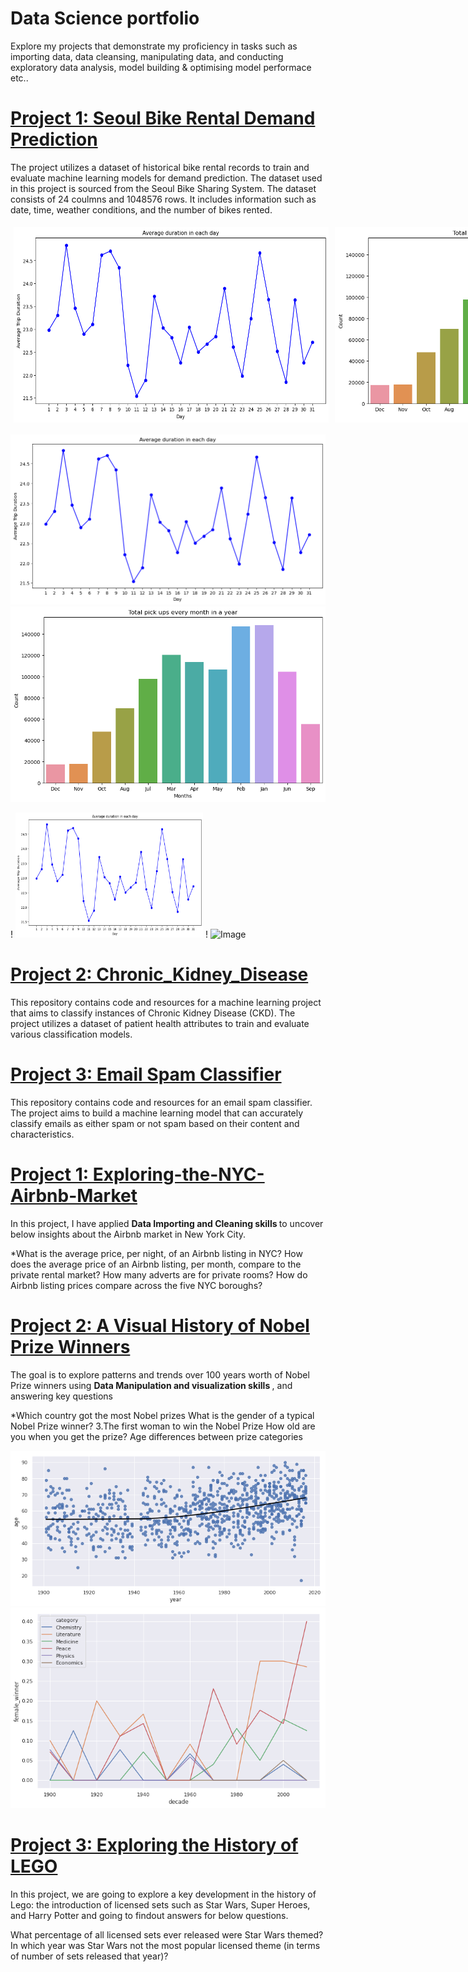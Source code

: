 # Data Science portfolio 

Explore my projects that demonstrate my proficiency in tasks such as importing data, data cleansing, manipulating data, and conducting exploratory data analysis, model building & optimising model performace etc..


# [Project 1: Seoul Bike Rental Demand Prediction](https://github.com/abhinavpeddi95/Seoul-bike-prediction.git)
The project utilizes a dataset of historical bike rental records to train and evaluate machine learning models for demand prediction. The dataset used in this project is sourced from the Seoul Bike Sharing System. The dataset consists of 24 coulmns and 1048576 rows. It includes information such as date, time, weather conditions, and the number of bikes rented. 
<div style="display: flex;">
  <img src='images/seoul_bike_pred.png' style="flex: 50%; padding: 5px;">  
  <img src='images/seoul_bike_pred1.png' style="flex: 50%; padding: 5px;">
</div>

![Image 1](images/seoul_bike_pred.png) ![Image 2](images/seoul_bike_pred1.png)

! <img src="images/seoul_bike_pred.png" alt="Image" width="300" height="200"> ! <img src='seoul_bike_pred1.png' alt="Image" width="300" height="200">

# [Project 2: Chronic_Kidney_Disease](https://github.com/abhinavpeddi95/Chronic_Kidney_Disease.git)
This repository contains code and resources for a machine learning project that aims to classify instances of Chronic Kidney Disease (CKD). The project utilizes a dataset of patient health attributes to train and evaluate various classification models.

# [Project 3: Email Spam Classifier](https://github.com/abhinavpeddi95/Email-Spam-Classifier.git)
This repository contains code and resources for an email spam classifier. The project aims to build a machine learning model that can accurately classify emails as either spam or not spam based on their content and characteristics.



# [Project 1: Exploring-the-NYC-Airbnb-Market](https://github.com/abhinavpeddi95/DA_Exploring-the-NYC-Airbnb-Market)

In this project, I have applied <b> Data Importing and Cleaning skills </b> to uncover below insights about the Airbnb market in New York City.

*What is the average price, per night, of an Airbnb listing in NYC?
How does the average price of an Airbnb listing, per month, compare to the private rental market?
How many adverts are for private rooms?
How do Airbnb listing prices compare across the five NYC boroughs?

# [Project 2: A Visual History of Nobel Prize Winners](https://github.com/abhinavpeddi95/A-Visual-history-of-Nobel-prize-winners)

The goal is to explore patterns and trends over 100 years worth of Nobel Prize winners using <b> Data Manipulation and visualization skills </b>, and answering key questions

*Which country got the most Nobel prizes
What is the gender of a typical Nobel Prize winner? 3.The first woman to win the Nobel Prize
How old are you when you get the prize?
Age differences between prize categories

![](/images/nobel_gender.png) 
![](/images/nobel1.png)

# [Project 3: Exploring the History of LEGO](https://github.com/abhinavpeddi95/Exploring-the-Evolution-of-Lego-.git)

In this project, we are going to explore a key development in the history of Lego: the introduction of licensed sets such as Star Wars, Super Heroes, and Harry Potter and going to findout answers for below questions.

What percentage of all licensed sets ever released were Star Wars themed?
In which year was Star Wars not the most popular licensed theme (in terms of number of sets released that year)?




